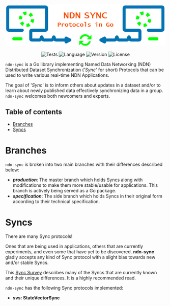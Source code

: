 <div align="center">

![Visual](/docs/README_VISUAL.png)

![Tests](https://img.shields.io/github/workflow/status/justincpresley/ndn-sync/Tests?label=Tests)
![Language](https://img.shields.io/github/go-mod/go-version/justincpresley/ndn-sync)
![Version](https://img.shields.io/github/v/tag/justincpresley/ndn-sync?label=Latest%20version)
![License](https://img.shields.io/github/license/justincpresley/ndn-sync?label=License)

</div>

`ndn-sync` is a Go library implementing Named Data Networking (NDN) Distributed
Dataset Synchronization ('*Sync*' for short) Protocols that can be used to write
various real-time NDN Applications.

The goal of '*Sync*' is to inform others about updates in a dataset and/or to learn
about newly published data effectively synchronizing data in a group.
`ndn-sync` welcomes both newcomers and experts.


## Table of contents

<!--ts-->
   * [Branches](#branches)
   * [Syncs](#syncs)
<!--te-->


# Branches

`ndn-sync` is broken into two main branches with their differences described below:

* ***production***: The master branch which holds Syncs along with modifications to make them more stable/usable for applications. This branch is actively being served as a Go package.
* ***specification***: The side branch which holds Syncs in their original form according to their technical specification.


# Syncs

There are many Sync protocols!

Ones that are being used in applications, others that are currently experiments,
and even some that have yet to be discovered. **ndn-sync** gladly accepts any
kind of Sync protocol with a slight bias towards new and/or stable Syncs.

This [Sync Survey](https://named-data.net/wp-content/uploads/2021/05/ndn-0053-2-sync-survey.pdf)
describes many of the Syncs that are currently known and their unique differences. It is a highly
recommended read.

`ndn-sync` has the following Sync protocols implemented:

* **svs: StateVectorSync**
